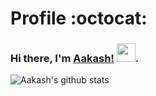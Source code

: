 # Profile  :octocat:
### Hi there, I'm [Aakash!]() <img src="https://raw.githubusercontent.com/vatsa287/vatsa287/master/assets/Hi.gif?raw=true" width="30px">. 


![Aakash's github stats](https://github-readme-stats.vercel.app/api?username=aakashsoni-cloud&show_icon=true&hide_border=ture)